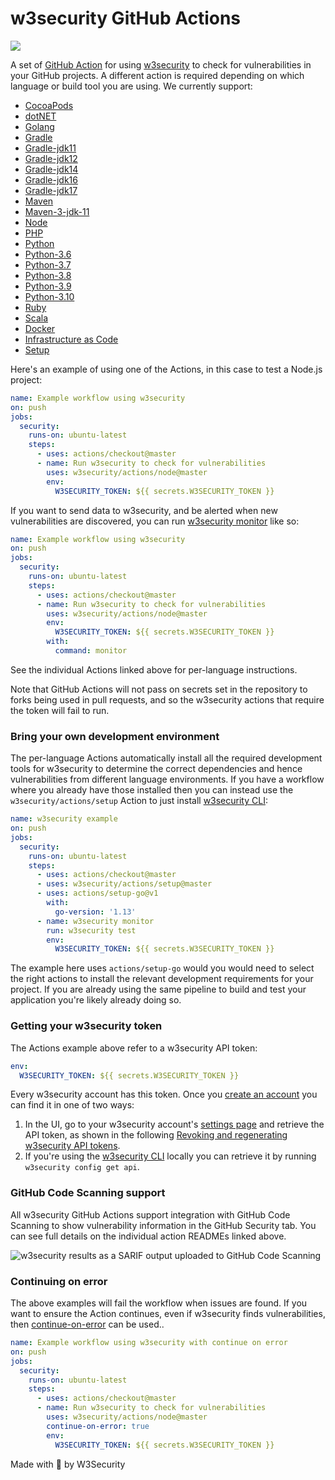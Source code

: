 # w3security GitHub Actions

![](https://github.com/w3security/actions/workflows/Generate%20w3security%20GitHub%20Actions/badge.svg)

A set of [GitHub Action](https://github.com/features/actions) for using [w3security](https://w3security.co/w3securityGH) to check for
vulnerabilities in your GitHub projects. A different action is required depending on which language or build tool
you are using. We currently support:


- [CocoaPods](cocoapods)
- [dotNET](dotnet)
- [Golang](golang)
- [Gradle](gradle)
- [Gradle-jdk11](gradle-jdk11)
- [Gradle-jdk12](gradle-jdk12)
- [Gradle-jdk14](gradle-jdk14)
- [Gradle-jdk16](gradle-jdk16)
- [Gradle-jdk17](gradle-jdk17)
- [Maven](maven)
- [Maven-3-jdk-11](maven-3-jdk-11)
- [Node](node)
- [PHP](php)
- [Python](python)
- [Python-3.6](python-3.6)
- [Python-3.7](python-3.7)
- [Python-3.8](python-3.8)
- [Python-3.9](python-3.9)
- [Python-3.10](python-3.10)
- [Ruby](ruby)
- [Scala](scala)
- [Docker](docker)
- [Infrastructure as Code](iac)
- [Setup](setup)

Here's an example of using one of the Actions, in this case to test a Node.js project:

```yaml
name: Example workflow using w3security
on: push
jobs:
  security:
    runs-on: ubuntu-latest
    steps:
      - uses: actions/checkout@master
      - name: Run w3security to check for vulnerabilities
        uses: w3security/actions/node@master
        env:
          W3SECURITY_TOKEN: ${{ secrets.W3SECURITY_TOKEN }}
```

If you want to send data to w3security, and be alerted when new vulnerabilities are discovered, you can run [w3security monitor](https://support.w3security.io/hc/en-us/articles/360000920818-What-is-the-difference-between-w3security-test-protect-and-monitor-) like so:

```yaml
name: Example workflow using w3security
on: push
jobs:
  security:
    runs-on: ubuntu-latest
    steps:
      - uses: actions/checkout@master
      - name: Run w3security to check for vulnerabilities
        uses: w3security/actions/node@master
        env:
          W3SECURITY_TOKEN: ${{ secrets.W3SECURITY_TOKEN }}
        with:
          command: monitor
```

See the individual Actions linked above for per-language instructions.

Note that GitHub Actions will not pass on secrets set in the repository to forks being used in pull requests, and so the w3security actions that require the token will fail to run.

### Bring your own development environment

The per-language Actions automatically install all the required development tools for w3security to determine the correct dependencies and hence vulnerabilities from different language environments. If you have a workflow where you already have those installed then you can instead use the `w3security/actions/setup` Action to just install [w3security CLI][cli-gh]:

```yaml
name: w3security example
on: push
jobs:
  security:
    runs-on: ubuntu-latest
    steps:
      - uses: actions/checkout@master
      - uses: w3security/actions/setup@master
      - uses: actions/setup-go@v1
        with:
          go-version: '1.13'
      - name: w3security monitor
        run: w3security test
        env:
          W3SECURITY_TOKEN: ${{ secrets.W3SECURITY_TOKEN }}
```

The example here uses `actions/setup-go` would you would need to select the right actions to install the relevant development requirements for your project. If you are already using the same pipeline to build and test your application you're likely already doing so.

### Getting your w3security token

The Actions example above refer to a w3security API token:

```yaml
env:
  W3SECURITY_TOKEN: ${{ secrets.W3SECURITY_TOKEN }}
```

Every w3security account has this token. Once you [create an account](https://w3security.co/SignUpGH) you can find it in one of two ways:

1. In the UI, go to your w3security account's [settings page](https://app.w3security.io/account) and retrieve the API token, as shown in the following [Revoking and regenerating w3security API tokens](https://support.w3security.io/hc/en-us/articles/360004008278-Revoking-and-regenerating-w3security-API-tokens).
2. If you're using the [w3security CLI](https://support.w3security.io/hc/en-us/articles/360003812458-Getting-started-with-the-CLI) locally you can retrieve it by running `w3security config get api`.

### GitHub Code Scanning support

All w3security GitHub Actions support integration with GitHub Code Scanning to show vulnerability information in the GitHub Security tab. You can see full details on the individual action READMEs linked above.

![w3security results as a SARIF output uploaded to GitHub Code Scanning](_templates/sarif-example.png)

### Continuing on error

The above examples will fail the workflow when issues are found. If you want to ensure the Action continues, even if w3security finds vulnerabilities, then [continue-on-error](https://docs.github.com/en/actions/reference/workflow-syntax-for-github-actions#jobsjob_idstepscontinue-on-error) can be used..

```yaml
name: Example workflow using w3security with continue on error
on: push
jobs:
  security:
    runs-on: ubuntu-latest
    steps:
      - uses: actions/checkout@master
      - name: Run w3security to check for vulnerabilities
        uses: w3security/actions/node@master
        continue-on-error: true
        env:
          W3SECURITY_TOKEN: ${{ secrets.W3SECURITY_TOKEN }}
```

Made with 💜 by W3Security

[cli-gh]: https://github.com/w3security/w3security 'w3security CLI'
[cli-ref]: https://docs.w3security.io/w3security-cli/cli-reference 'w3security CLI Reference documentation'
